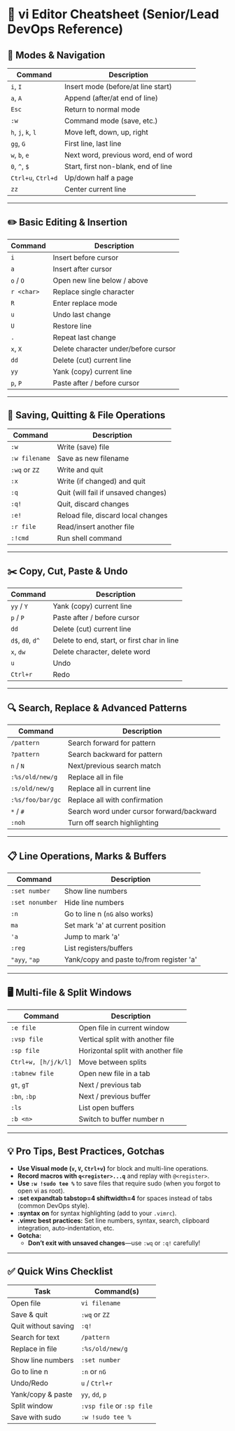 # 📝 vi Editor Cheatsheet (Senior/Lead DevOps Reference)

## 🚦 Modes & Navigation

| Command              | Description                           |
|----------------------|---------------------------------------|
| `i`, `I`             | Insert mode (before/at line start)    |
| `a`, `A`             | Append (after/at end of line)         |
| `Esc`                | Return to normal mode                 |
| `:w`                 | Command mode (save, etc.)             |
| `h`, `j`, `k`, `l`   | Move left, down, up, right            |
| `gg`, `G`            | First line, last line                 |
| `w`, `b`, `e`        | Next word, previous word, end of word |
| `0`, `^`, `$`        | Start, first non-blank, end of line   |
| `Ctrl+u`, `Ctrl+d`   | Up/down half a page                   |
| `zz`                 | Center current line                   |

---

## ✏️ Basic Editing & Insertion

| Command      | Description                               |
|--------------|-------------------------------------------|
| `i`          | Insert before cursor                      |
| `a`          | Insert after cursor                       |
| `o` / `O`    | Open new line below / above               |
| `r <char>`   | Replace single character                  |
| `R`          | Enter replace mode                        |
| `u`          | Undo last change                          |
| `U`          | Restore line                              |
| `.`          | Repeat last change                        |
| `x`, `X`     | Delete character under/before cursor      |
| `dd`         | Delete (cut) current line                 |
| `yy`         | Yank (copy) current line                  |
| `p`, `P`     | Paste after / before cursor               |

---

## 💾 Saving, Quitting & File Operations

| Command           | Description                          |
|-------------------|--------------------------------------|
| `:w`              | Write (save) file                    |
| `:w filename`     | Save as new filename                 |
| `:wq` or `ZZ`     | Write and quit                       |
| `:x`              | Write (if changed) and quit          |
| `:q`              | Quit (will fail if unsaved changes)  |
| `:q!`             | Quit, discard changes                |
| `:e!`             | Reload file, discard local changes   |
| `:r file`         | Read/insert another file             |
| `:!cmd`           | Run shell command                    |

---

## ✂️ Copy, Cut, Paste & Undo

| Command              | Description                                |
|----------------------|--------------------------------------------|
| `yy` / `Y`           | Yank (copy) current line                   |
| `p` / `P`            | Paste after / before cursor                |
| `dd`                 | Delete (cut) current line                  |
| `d$`, `d0`, `d^`     | Delete to end, start, or first char in line|
| `x`, `dw`            | Delete character, delete word              |
| `u`                  | Undo                                       |
| `Ctrl+r`             | Redo                                       |

---

## 🔍 Search, Replace & Advanced Patterns

| Command                       | Description                               |
|-------------------------------|-------------------------------------------|
| `/pattern`                    | Search forward for pattern                |
| `?pattern`                    | Search backward for pattern               |
| `n` / `N`                     | Next/previous search match                |
| `:%s/old/new/g`               | Replace all in file                       |
| `:s/old/new/g`                | Replace all in current line               |
| `:%s/foo/bar/gc`              | Replace all with confirmation             |
| `*` / `#`                     | Search word under cursor forward/backward |
| `:noh`                        | Turn off search highlighting              |

---

## 📋 Line Operations, Marks & Buffers

| Command                  | Description                               |
|--------------------------|-------------------------------------------|
| `:set number`            | Show line numbers                         |
| `:set nonumber`          | Hide line numbers                         |
| `:n`                     | Go to line n (`nG` also works)            |
| `ma`                     | Set mark 'a' at current position          |
| `'a`                     | Jump to mark 'a'                          |
| `:reg`                   | List registers/buffers                    |
| `"ayy`, `"ap`            | Yank/copy and paste to/from register 'a'  |

---

## 🖥️ Multi-file & Split Windows

| Command             | Description                         |
|---------------------|-------------------------------------|
| `:e file`           | Open file in current window         |
| `:vsp file`         | Vertical split with another file    |
| `:sp file`          | Horizontal split with another file  |
| `Ctrl+w, [h/j/k/l]` | Move between splits                 |
| `:tabnew file`      | Open new file in a tab              |
| `gt`, `gT`          | Next / previous tab                 |
| `:bn`, `:bp`        | Next / previous buffer              |
| `:ls`               | List open buffers                   |
| `:b <n>`            | Switch to buffer number n           |

---

## 💡 Pro Tips, Best Practices, Gotchas

- **Use Visual mode (`v`, `V`, `Ctrl+v`)** for block and multi-line operations.
- **Record macros with `q<register>...q`** and replay with `@<register>`.
- **Use `:w !sudo tee %`** to save files that require sudo (when you forgot to open vi as root).
- **:set expandtab tabstop=4 shiftwidth=4** for spaces instead of tabs (common DevOps style).
- **:syntax on** for syntax highlighting (add to your `.vimrc`).
- **.vimrc best practices:** Set line numbers, syntax, search, clipboard integration, auto-indentation, etc.
- **Gotcha:**  
  - **Don’t exit with unsaved changes**—use `:wq` or `:q!` carefully!

---

## ✅ Quick Wins Checklist

| Task                           | Command(s)                               |
|--------------------------------|------------------------------------------|
| Open file                      | `vi filename`                            |
| Save & quit                    | `:wq` or `ZZ`                            |
| Quit without saving            | `:q!`                                    |
| Search for text                | `/pattern`                               |
| Replace in file                | `:%s/old/new/g`                          |
| Show line numbers              | `:set number`                            |
| Go to line n                   | `:n` or `nG`                             |
| Undo/Redo                      | `u` / `Ctrl+r`                           |
| Yank/copy & paste              | `yy`, `dd`, `p`                          |
| Split window                   | `:vsp file` or `:sp file`                |
| Save with sudo                 | `:w !sudo tee %`                         |

